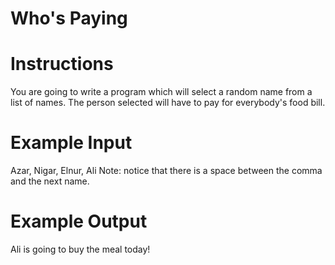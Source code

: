# Who's Paying

# Instructions
You are going to write a program which will select a random name from a list of names. The person selected will have to pay for everybody's food bill.
# Example Input
Azar, Nigar, Elnur, Ali
Note: notice that there is a space between the comma and the next name.

# Example Output
Ali is going to buy the meal today!
